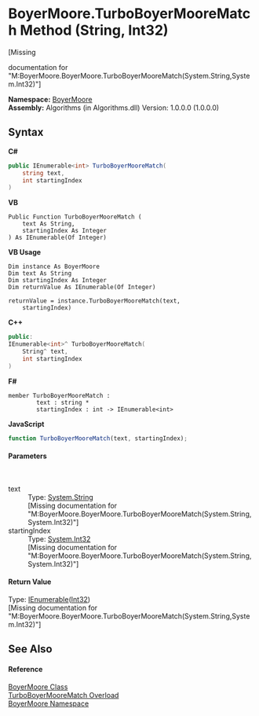 # BoyerMoore.TurboBoyerMooreMatch Method (String, Int32)
 

\[Missing <summary> documentation for "M:BoyerMoore.BoyerMoore.TurboBoyerMooreMatch(System.String,System.Int32)"\]

**Namespace:**&nbsp;<a href="71aac8e1-3159-96a7-d7cc-16f841dec445">BoyerMoore</a><br />**Assembly:**&nbsp;Algorithms (in Algorithms.dll) Version: 1.0.0.0 (1.0.0.0)

## Syntax

**C#**<br />
``` C#
public IEnumerable<int> TurboBoyerMooreMatch(
	string text,
	int startingIndex
)
```

**VB**<br />
``` VB
Public Function TurboBoyerMooreMatch ( 
	text As String,
	startingIndex As Integer
) As IEnumerable(Of Integer)
```

**VB Usage**<br />
``` VB Usage
Dim instance As BoyerMoore
Dim text As String
Dim startingIndex As Integer
Dim returnValue As IEnumerable(Of Integer)

returnValue = instance.TurboBoyerMooreMatch(text, 
	startingIndex)
```

**C++**<br />
``` C++
public:
IEnumerable<int>^ TurboBoyerMooreMatch(
	String^ text, 
	int startingIndex
)
```

**F#**<br />
``` F#
member TurboBoyerMooreMatch : 
        text : string * 
        startingIndex : int -> IEnumerable<int> 

```

**JavaScript**<br />
``` JavaScript
function TurboBoyerMooreMatch(text, startingIndex);
```


#### Parameters
&nbsp;<dl><dt>text</dt><dd>Type: <a href="http://msdn2.microsoft.com/en-us/library/s1wwdcbf" target="_blank">System.String</a><br />\[Missing <param name="text"/> documentation for "M:BoyerMoore.BoyerMoore.TurboBoyerMooreMatch(System.String,System.Int32)"\]</dd><dt>startingIndex</dt><dd>Type: <a href="http://msdn2.microsoft.com/en-us/library/td2s409d" target="_blank">System.Int32</a><br />\[Missing <param name="startingIndex"/> documentation for "M:BoyerMoore.BoyerMoore.TurboBoyerMooreMatch(System.String,System.Int32)"\]</dd></dl>

#### Return Value
Type: <a href="http://msdn2.microsoft.com/en-us/library/9eekhta0" target="_blank">IEnumerable</a>(<a href="http://msdn2.microsoft.com/en-us/library/td2s409d" target="_blank">Int32</a>)<br />\[Missing <returns> documentation for "M:BoyerMoore.BoyerMoore.TurboBoyerMooreMatch(System.String,System.Int32)"\]

## See Also


#### Reference
<a href="96315529-98e0-e49f-22ac-1994c21731a6">BoyerMoore Class</a><br /><a href="0d19032a-b9d1-b714-ddc1-0bbb713e4288">TurboBoyerMooreMatch Overload</a><br /><a href="71aac8e1-3159-96a7-d7cc-16f841dec445">BoyerMoore Namespace</a><br />